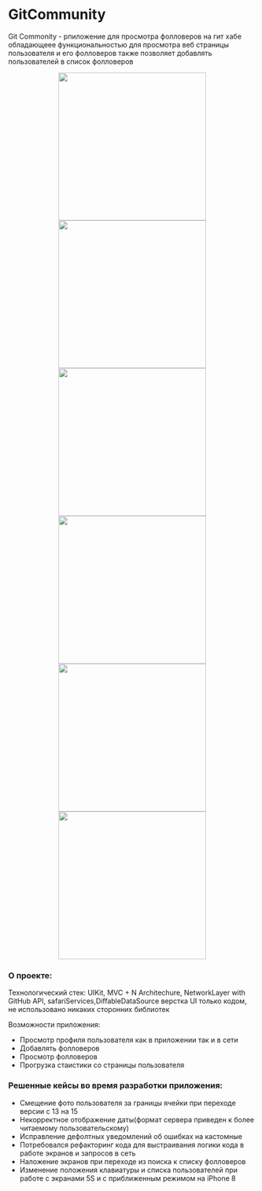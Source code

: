 # GitCommunity
Git Commonity - рпиложение для просмотра фолловеров на гит хабе обладающеее функциональностью для просмотра веб страницы пользователя
и его фолловеров также позволяет добавлять пользователей в список фолловеров
<div align="center">
<img src="https://github.com/Maximercurius/GitCommunity/blob/main/Screen%20Shots/GCFollowers%201.png" width="300px"/>
<img src="https://github.com/Maximercurius/GitCommunity/blob/main/Screen%20Shots/GCFollowers%202.png" width="300px"/>
<img src="https://github.com/Maximercurius/GitCommunity/blob/main/Screen%20Shots/GCFollowers%203.png" width="300px"/>
<img src="https://github.com/Maximercurius/GitCommunity/blob/main/Screen%20Shots/GC%20Followers%204.png" width="300px"/>
<img src="https://github.com/Maximercurius/GitCommunity/blob/main/Screen%20Shots/GC%20Followers%205.png" width="300px"/>
<img src="https://github.com/Maximercurius/GitCommunity/blob/main/Screen%20Shots/GC%20Followers%205.png" width="300px"/>  
</div>

### О проекте:
Технологический стек: UIKit, MVC + N Architechure, NetworkLayer with GitHub API, safariServices,DiffableDataSource 
верстка UI только кодом, не использовано никаких сторонних библиотек

Возможности приложения:
- Просмотр профиля пользователя как в приложении так и в сети
- Добавлять фолловеров
- Просмотр фолловеров
- Прогрузка стаистики со страницы пользователя

### Решенные кейсы во время разработки приложения:
- Смещение фото пользователя за границы ячейки при переходе версии с 13 на 15
- Некорректное отображение даты(формат сервера приведен к более читаемому пользовательскому)
- Исправление дефолтных уведомлений об ошибках на кастомные
- Потребовался рефакторинг кода для выстраивания логики кода в работе экранов и запросов в сеть
- Наложение экранов при переходе из поиска к списку фолловеров
- Изменение положения клавиатуры и списка пользователей при работе с экранами 5S и с приближенным режимом на iPhone 8
